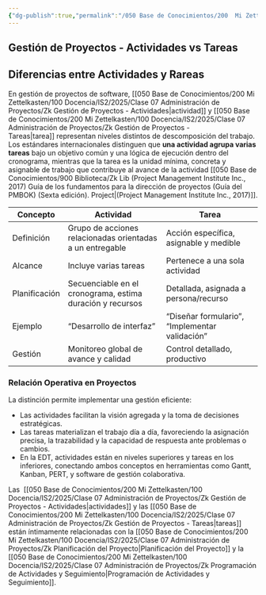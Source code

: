 ```yaml
---
{"dg-publish":true,"permalink":"/050 Base de Conocimientos/200  Mi Zettelkasten/100 Docencia/IS2/2025/Clase 07 Administración de Proyectos/Zk Gestión de Proyectos - Actividades vs Tareas/","tags":["#definir"]}
---
```


## Gestión de Proyectos - Actividades vs Tareas

## Diferencias entre Actividades y Rareas

En gestión de proyectos de software, [[050 Base de Conocimientos/200  Mi Zettelkasten/100 Docencia/IS2/2025/Clase 07 Administración de Proyectos/Zk Gestión de Proyectos - Actividades\|actividad]] y [[050 Base de Conocimientos/200  Mi Zettelkasten/100 Docencia/IS2/2025/Clase 07 Administración de Proyectos/Zk Gestión de Proyectos - Tareas\|tarea]] representan niveles distintos de descomposición del trabajo. Los estándares internacionales distinguen que **una actividad agrupa varias tareas** bajo un objetivo común y una lógica de ejecución dentro del cronograma, mientras que la tarea es la unidad mínima, concreta y asignable de trabajo que contribuye al avance de la actividad [[050 Base de Conocimientos/900 Biblioteca/Zk Lib (Project Management Institute Inc., 2017) Guía de los fundamentos para la dirección de proyectos (Guía del PMBOK) (Sexta edición). Project\|(Project Management Institute Inc., 2017)]].

| Concepto      | Actividad                                                 | Tarea                                          |
| ------------- | --------------------------------------------------------- | ---------------------------------------------- |
| Definición    | Grupo de acciones relacionadas orientadas a un entregable | Acción específica, asignable y medible         |
| Alcance       | Incluye varias tareas                                     | Pertenece a una sola actividad                 |
| Planificación | Secuenciable en el cronograma, estima duración y recursos | Detallada, asignada a persona/recurso          |
| Ejemplo       | “Desarrollo de interfaz”                                  | “Diseñar formulario”, “Implementar validación” |
| Gestión       | Monitoreo global de avance y calidad                      | Control detallado, productivo                  |

### Relación Operativa en Proyectos

La distinción permite implementar una gestión eficiente:

- Las actividades facilitan la visión agregada y la toma de decisiones estratégicas.
- Las tareas materializan el trabajo día a día, favoreciendo la asignación precisa, la trazabilidad y la capacidad de respuesta ante problemas o cambios.
- En la EDT, actividades están en niveles superiores y tareas en los inferiores, conectando ambos conceptos en herramientas como Gantt, Kanban, PERT, y software de gestión colaborativa.

Las  [[050 Base de Conocimientos/200  Mi Zettelkasten/100 Docencia/IS2/2025/Clase 07 Administración de Proyectos/Zk Gestión de Proyectos - Actividades\|actividades]] y las [[050 Base de Conocimientos/200  Mi Zettelkasten/100 Docencia/IS2/2025/Clase 07 Administración de Proyectos/Zk Gestión de Proyectos - Tareas\|tareas]] están íntimamente relacionadas con la [[050 Base de Conocimientos/200  Mi Zettelkasten/100 Docencia/IS2/2025/Clase 07 Administración de Proyectos/Zk Planificación del Proyecto\|Planificación del Proyecto]] y la [[050 Base de Conocimientos/200  Mi Zettelkasten/100 Docencia/IS2/2025/Clase 07 Administración de Proyectos/Zk Programación de Actividades y Seguimiento\|Programación de Actividades y Seguimiento]].
